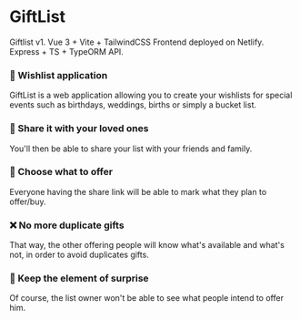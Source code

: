 # GiftList

Giftlist v1.
Vue 3 + Vite + TailwindCSS Frontend deployed on Netlify.
Express + TS + TypeORM API.

### 🎁 Wishlist application

GiftList is a web application allowing you to create your wishlists for special events such as birthdays, weddings, births or simply a bucket list.

### 🔗 Share it with your loved ones

You'll then be able to share your list with your friends and family.

### 🔏 Choose what to offer

Everyone having the share link will be able to mark what they plan to offer/buy.

### ❌ No more duplicate gifts

That way, the other offering people will know what's available and what's not, in order to avoid duplicates gifts.

### 🙈 Keep the element of surprise

Of course, the list owner won't be able to see what people intend to offer him.

